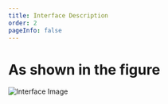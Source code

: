 ```yaml
---
title: Interface Description
order: 2
pageInfo: false
---
```


# As shown in the figure
![Interface Image](/image/board2150.jpg)